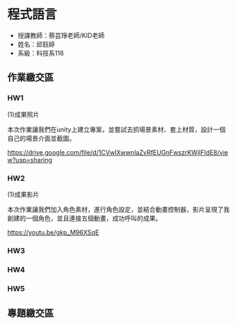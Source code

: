 # 程式語言

 - 授課教師：蔡芸琤老師/KID老師
 - 姓名：邱鈺婷
 - 系級：科技系116

## 作業繳交區
### HW1

(1)成果照片

本次作業讓我們在unity上建立專案，並嘗試去抓場景素材、套上材質，設計一個自己的場景介面並截圖。

https://drive.google.com/file/d/1CVwlXwwnlaZvRfEUGnFwszrKWjIFIdE8/view?usp=sharing

### HW2

(1)成果影片

本次作業讓我們加入角色素材，進行角色設定，並結合動畫控制器，影片呈現了我創建的一個角色，並且連接五個動畫，成功呼叫的成果。

https://youtu.be/gkp_M96XSqE

### HW3
### HW4
### HW5

## 專題繳交區
